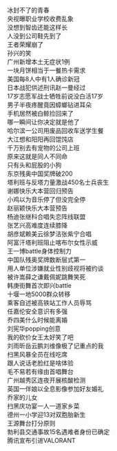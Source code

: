 冰封不了的青春  
央视曝职业学校收费乱象  
没想到智齿还能这样长  
人没到公司鞋先到了  
王者荣耀崩了  
孙兴的笑  
广州新增本土无症状1例  
一块月饼相当于一餐热卡需求  
美国每8人中有1人确诊新冠  
日本战犯供述刑讯赵一曼经过  
17岁志愿军战士牺牲前说没白活17岁  
男子半夜疼醒竟因蟑螂钻进耳朵  
手机居然被白鲸捡回来了  
哪一瞬间让你决定就是他了  
哈尔滨一公司用废品回收车送学生餐  
大江想和阳阳再回馄饨店  
千万别去有宠物的公司上班  
原来这就是同人不同命  
只有头和屁股的小狗  
东京残奥中国奖牌破200  
塔利班与反塔力量激战450名士兵丧生  
谢娜快乐大本营回归预告  
小鸡以为音乐停了但没完全停  
赵丽颖快乐大本营预告  
杨迪张继科合唱失恋阵线联盟  
张艺兴高难度连续膝降  
胡彦斌赖美云徐梦洁张紫宁合唱  
阿富汗塔利班阻止喀布尔女性示威  
王一博battle身体控制力  
中国队残奥奖牌数断层式第一  
用人单位涉嫌就业性别歧视将被约谈  
被许嵩薛之谦戴佩妮跳舞笑死  
韩庚街舞首次即兴battle  
十堰一地5000群众转移  
乘客自述被高铁站工作人员辱骂  
任嘉伦安全意识有多强  
乔四美什么时候能离婚  
刘宪华popping创意  
我的砍价女王太好笑了吧  
刘雨昕岳云鹏刘维像极了记重点的我  
扫黑风暴全员在线吃席  
跟人说话老脸红是啥体验  
毛不易若有缘由首唱舞台  
广州越秀区连夜开展核酸检测  
英国一伴娘以全息影像参加好友婚礼  
乔家的儿女  
扫黑庆功宴一人一道家乡菜  
德州一小学迎13对双胞胎新生  
王源舞台打分原则  
勃利县交通事故15名遇难者身份已确定  
腾讯宣布引进VALORANT  
